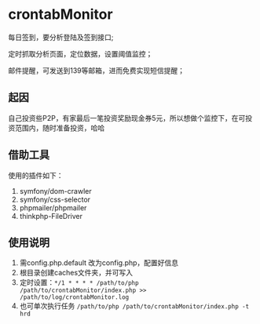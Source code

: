 # crontabMonitor
每日签到，要分析登陆及签到接口;

定时抓取分析页面，定位数据，设置阈值监控；

邮件提醒，可发送到139等邮箱，进而免费实现短信提醒；

## 起因
自己投资些P2P，有家最后一笔投资奖励现金券5元，所以想做个监控下，在可投资范围内，随时准备投资，哈哈

## 借助工具
使用的插件如下：
1. symfony/dom-crawler
2. symfony/css-selector
3. phpmailer/phpmailer
4. thinkphp-FileDriver

## 使用说明
1. 需config.php.default 改为config.php，配置好信息
2. 根目录创建caches文件夹，并可写入
3. 定时设置：`*/1 * * * * /path/to/php /path/to/crontabMonitor/index.php >> /path/to/log/crontabMonitor.log`
4. 也可单次执行任务 `/path/to/php /path/to/crontabMonitor/index.php -t hrd`
